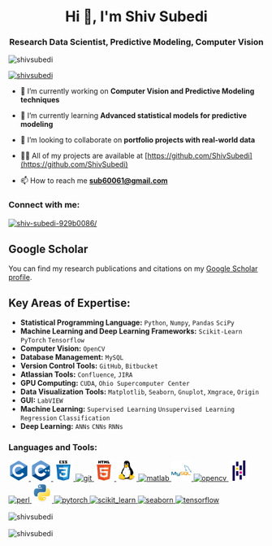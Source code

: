 
<h1 align="center">Hi 👋, I'm Shiv Subedi</h1>
<h3 align="center">Research Data Scientist, Predictive Modeling, Computer Vision</h3>


<p align="left"> <img src="https://komarev.com/ghpvc/?username=shivsubedi&label=Profile%20views&color=0e75b6&style=plastic" alt="shivsubedi" /> </p>

<p align="left"> <a href="https://github.com/ryo-ma/github-profile-trophy"><img src="https://github-profile-trophy.vercel.app/?username=shivsubedi" alt="shivsubedi" /></a> </p>

- 🔭 I’m currently working on **Computer Vision and Predictive Modeling techniques**

- 🌱 I’m currently learning **Advanced statistical models for predictive modeling**

- 👯 I’m looking to collaborate on **portfolio projects with real-world data**

- 👨‍💻 All of my projects are available at [https://github.com/ShivSubedi](https://github.com/ShivSubedi)

- 📫 How to reach me **sub60061@gmail.com**

<h3 align="left">Connect with me:</h3>
<p align="left">
<a href="https://linkedin.com/in/shiv-subedi-929b0086/" target="blank"><img align="center" src="https://raw.githubusercontent.com/rahuldkjain/github-profile-readme-generator/master/src/images/icons/Social/linked-in-alt.svg" alt="shiv-subedi-929b0086/" height="30" width="40" /></a>
</p>

## Google Scholar
You can find my research publications and citations on my [Google Scholar profile](https://scholar.google.com/citations?user=WIKDjrAAAAAJ&hl=en&authuser=1&oi=sra).

## Key Areas of Expertise:
- **Statistical Programming Language:** `Python`, `Numpy`, `Pandas` `SciPy`
- **Machine Learning and Deep Learning Frameworks:** `Scikit-Learn` `PyTorch` `Tensorflow`
- **Computer Vision:** `OpenCV`
- **Database Management:** `MySQL`
- **Version Control Tools:** `GitHub`, `Bitbucket`
- **Atlassian Tools:** `Confluence`, `JIRA`
- **GPU Computing:** `CUDA`, `Ohio Supercomputer Center`
- **Data Visualization Tools:** `Matplotlib`, `Seaborn`, `Gnuplot`, `Xmgrace`, `Origin`
- **GUI:** `LabVIEW`
- **Machine Learning:** `Supervised Learning` `Unsupervised Learning` `Regression` `Classification` 
- **Deep Learning:** `ANNs` `CNNs` `RNNs` 

<h3 align="left">Languages and Tools:</h3>
<p align="left"> <a href="https://www.cprogramming.com/" target="_blank" rel="noreferrer"> <img src="https://raw.githubusercontent.com/devicons/devicon/master/icons/c/c-original.svg" alt="c" width="40" height="40"/> </a> <a href="https://www.w3schools.com/cpp/" target="_blank" rel="noreferrer"> <img src="https://raw.githubusercontent.com/devicons/devicon/master/icons/cplusplus/cplusplus-original.svg" alt="cplusplus" width="40" height="40"/> </a> <a href="https://www.w3schools.com/css/" target="_blank" rel="noreferrer"> <img src="https://raw.githubusercontent.com/devicons/devicon/master/icons/css3/css3-original-wordmark.svg" alt="css3" width="40" height="40"/> </a> <a href="https://git-scm.com/" target="_blank" rel="noreferrer"> <img src="https://www.vectorlogo.zone/logos/git-scm/git-scm-icon.svg" alt="git" width="40" height="40"/> </a> <a href="https://www.w3.org/html/" target="_blank" rel="noreferrer"> <img src="https://raw.githubusercontent.com/devicons/devicon/master/icons/html5/html5-original-wordmark.svg" alt="html5" width="40" height="40"/> </a> <a href="https://www.linux.org/" target="_blank" rel="noreferrer"> <img src="https://raw.githubusercontent.com/devicons/devicon/master/icons/linux/linux-original.svg" alt="linux" width="40" height="40"/> </a> <a href="https://www.mathworks.com/" target="_blank" rel="noreferrer"> <img src="https://upload.wikimedia.org/wikipedia/commons/2/21/Matlab_Logo.png" alt="matlab" width="40" height="40"/> </a> <a href="https://www.mysql.com/" target="_blank" rel="noreferrer"> <img src="https://raw.githubusercontent.com/devicons/devicon/master/icons/mysql/mysql-original-wordmark.svg" alt="mysql" width="40" height="40"/> </a> <a href="https://opencv.org/" target="_blank" rel="noreferrer"> <img src="https://www.vectorlogo.zone/logos/opencv/opencv-icon.svg" alt="opencv" width="40" height="40"/> </a> <a href="https://pandas.pydata.org/" target="_blank" rel="noreferrer"> <img src="https://raw.githubusercontent.com/devicons/devicon/2ae2a900d2f041da66e950e4d48052658d850630/icons/pandas/pandas-original.svg" alt="pandas" width="40" height="40"/> </a> <a href="https://www.perl.org/" target="_blank" rel="noreferrer"> <img src="https://api.iconify.design/logos-perl.svg" alt="perl" width="40" height="40"/> </a> <a href="https://www.python.org" target="_blank" rel="noreferrer"> <img src="https://raw.githubusercontent.com/devicons/devicon/master/icons/python/python-original.svg" alt="python" width="40" height="40"/> </a> <a href="https://pytorch.org/" target="_blank" rel="noreferrer"> <img src="https://www.vectorlogo.zone/logos/pytorch/pytorch-icon.svg" alt="pytorch" width="40" height="40"/> </a> <a href="https://scikit-learn.org/" target="_blank" rel="noreferrer"> <img src="https://upload.wikimedia.org/wikipedia/commons/0/05/Scikit_learn_logo_small.svg" alt="scikit_learn" width="40" height="40"/> </a> <a href="https://seaborn.pydata.org/" target="_blank" rel="noreferrer"> <img src="https://seaborn.pydata.org/_images/logo-mark-lightbg.svg" alt="seaborn" width="40" height="40"/> </a> <a href="https://www.tensorflow.org" target="_blank" rel="noreferrer"> <img src="https://www.vectorlogo.zone/logos/tensorflow/tensorflow-icon.svg" alt="tensorflow" width="40" height="40"/> </a> </p>

<p><img align="center" src="https://github-readme-stats.vercel.app/api/top-langs?username=shivsubedi&show_icons=true&theme=cobalt&locale=en&layout=compact" alt="shivsubedi" /></p>

<p><img align="center" src="https://github-readme-streak-stats.herokuapp.com/?user=shivsubedi&theme=highcontrast" alt="shivsubedi" /></p>


